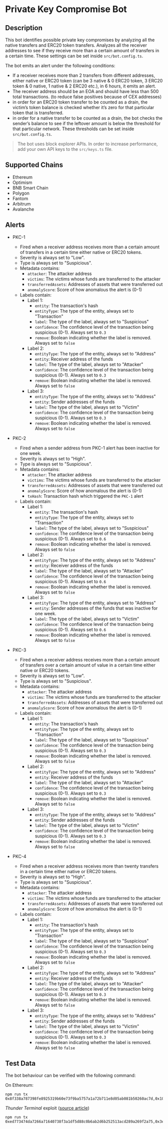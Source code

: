# Private Key Compromise Bot

## Description

This bot identifies possible private key compromises by analyzing all the native transfers and ERC20 token transfers. Analyzes all the receiver addresses to see if they receive more than a certain amount of transfers in a certain time. These settings can be set inside `src/bot.config.ts`.

The bot emits an alert under the following conditions:

- If a receiver receives more than 2 transfers from different addresses, either native or ERC20 token (can be 3 native & 0 ERC20 token, 3 ERC20 token & 0 native, 1 native & 2 ERC20 etc.), in 6 hours, it emits an alert.
- The receiver address should be an EOA and should have less than 500 total transactions. (to reduce false positives because of CEX addresses)
- in order for an ERC20 token transfer to be counted as a drain, the victim’s token balance is checked whether it’s zero for that particular token that is transferred.
- in order for a native transfer to be counted as a drain, the bot checks the sender’s balance to see if the leftover amount is below the threshold for that particular network. These thresholds can be set inside `src/bot.config.ts`.

> The bot uses block explorer APIs. In order to increase performance, add your own API keys to the `src/keys.ts` file.

## Supported Chains

- Ethereum
- Optimism
- BNB Smart Chain
- Polygon
- Fantom
- Arbitrum
- Avalanche

## Alerts

- PKC-1

  - Fired when a receiver address receives more than a certain amount of transfers in a certain time either native or ERC20 tokens.
  - Severity is always set to "Low".
  - Type is always set to "Suspicious".
  - Metadata contains:
    - `attacker`: The attacker address
    - `victims`: The victims whose funds are transferred to the attacker
    - `transferredAssets`: Addresses of assets that were transferred out
    - `anomalyScore`: Score of how anomalous the alert is (0-1)
  - Labels contain:
    - Label 1:
      - `entity`: The transaction's hash
      - `entityType`: The type of the entity, always set to "Transaction"
      - `label`: The type of the label, always set to "Suspicious"
      - `confidence`: The confidence level of the transaction being suspicious (0-1). Always set to `0.3`
      - `remove`: Boolean indicating whether the label is removed. Always set to `false`
    - Label 2:
      - `entityType`: The type of the entity, always set to "Address"
      - `entity`: Receiver address of the funds
      - `label`: The type of the label, always set to "Attacker"
      - `confidence`: The confidence level of the transaction being suspicious (0-1). Always set to `0.3`
      - `remove`: Boolean indicating whether the label is removed. Always set to `false`
    - Label 3:
      - `entityType`: The type of the entity, always set to "Address"
      - `entity`: Sender addresses of the funds
      - `label`: The type of the label, always set to "Victim"
      - `confidence`: The confidence level of the transaction being suspicious (0-1). Always set to `0.3`
      - `remove`: Boolean indicating whether the label is removed. Always set to `false`

- PKC-2

  - Fired when a sender address from PKC-1 alert has been inactive for one week.
  - Severity is always set to "High".
  - Type is always set to "Suspicious".
  - Metadata contains:
    - `attacker`: The attacker address
    - `victims`: The victims whose funds are transferred to the attacker
    - `transferredAssets`: Addresses of assets that were transferred out
    - `anomalyScore`: Score of how anomalous the alert is (0-1)
    - `txHash`: Transaction hash which triggered the `PKC-1` alert
  - Labels contain:
    - Label 1:
      - `entity`: The transaction's hash
      - `entityType`: The type of the entity, always set to "Transaction"
      - `label`: The type of the label, always set to "Suspicious"
      - `confidence`: The confidence level of the transaction being suspicious (0-1). Always set to `0.6`
      - `remove`: Boolean indicating whether the label is removed. Always set to `false`
    - Label 2:
      - `entityType`: The type of the entity, always set to "Address"
      - `entity`: Receiver address of the funds
      - `label`: The type of the label, always set to "Attacker"
      - `confidence`: The confidence level of the transaction being suspicious (0-1). Always set to `0.6`
      - `remove`: Boolean indicating whether the label is removed. Always set to `false`
    - Label 3:
      - `entityType`: The type of the entity, always set to "Address"
      - `entity`: Sender addresses of the funds that was inactive for one week.
      - `label`: The type of the label, always set to "Victim"
      - `confidence`: The confidence level of the transaction being suspicious (0-1). Always set to `0.6`
      - `remove`: Boolean indicating whether the label is removed. Always set to `false`

- PKC-3

  - Fired when a receiver address receives more than a certain amount of transfers over a certain amount of value in a certain time either native or ERC20 tokens.
  - Severity is always set to "Low".
  - Type is always set to "Suspicious".
  - Metadata contains:
    - `attacker`: The attacker address
    - `victims`: The victims whose funds are transferred to the attacker
    - `transferredAssets`: Addresses of assets that were transferred out
    - `anomalyScore`: Score of how anomalous the alert is (0-1)
  - Labels contain:
    - Label 1:
      - `entity`: The transaction's hash
      - `entityType`: The type of the entity, always set to "Transaction"
      - `label`: The type of the label, always set to "Suspicious"
      - `confidence`: The confidence level of the transaction being suspicious (0-1). Always set to `0.3`
      - `remove`: Boolean indicating whether the label is removed. Always set to `false`
    - Label 2:
      - `entityType`: The type of the entity, always set to "Address"
      - `entity`: Receiver address of the funds
      - `label`: The type of the label, always set to "Attacker"
      - `confidence`: The confidence level of the transaction being suspicious (0-1). Always set to `0.3`
      - `remove`: Boolean indicating whether the label is removed. Always set to `false`
    - Label 3:
      - `entityType`: The type of the entity, always set to "Address"
      - `entity`: Sender addresses of the funds
      - `label`: The type of the label, always set to "Victim"
      - `confidence`: The confidence level of the transaction being suspicious (0-1). Always set to `0.3`
      - `remove`: Boolean indicating whether the label is removed. Always set to `false`

- PKC-4

  - Fired when a receiver address receives more than twenty transfers in a certain time either native or ERC20 tokens.
  - Severity is always set to "High".
  - Type is always set to "Suspicious".
  - Metadata contains:
    - `attacker`: The attacker address
    - `victims`: The victims whose funds are transferred to the attacker
    - `transferredAssets`: Addresses of assets that were transferred out
    - `anomalyScore`: Score of how anomalous the alert is (0-1)
  - Labels contain:
    - Label 1:
      - `entity`: The transaction's hash
      - `entityType`: The type of the entity, always set to "Transaction"
      - `label`: The type of the label, always set to "Suspicious"
      - `confidence`: The confidence level of the transaction being suspicious (0-1). Always set to `0.3`
      - `remove`: Boolean indicating whether the label is removed. Always set to `false`
    - Label 2:
      - `entityType`: The type of the entity, always set to "Address"
      - `entity`: Receiver address of the funds
      - `label`: The type of the label, always set to "Attacker"
      - `confidence`: The confidence level of the transaction being suspicious (0-1). Always set to `0.3`
      - `remove`: Boolean indicating whether the label is removed. Always set to `false`
    - Label 3:
      - `entityType`: The type of the entity, always set to "Address"
      - `entity`: Sender addresses of the funds
      - `label`: The type of the label, always set to "Victim"
      - `confidence`: The confidence level of the transaction being suspicious (0-1). Always set to `0.3`
      - `remove`: Boolean indicating whether the label is removed. Always set to `false`

## Test Data

The bot behaviour can be verified with the following command:

On Ethereum:

```
npm run tx 0x8f338a787398fe8925319b60e73f9ba5757a1a72b711e8d05ab081b50260ac7d,0x10136159d5991dd1ab4e444d9db0d4c750760f9ea3201e78d5697f863b9b945e,0x1ce1ca7053f5c330aa7f167f1d4580855051db05d321a1b0f730391a1ebf09d7
```
_Thunder Terminal_ exploit ([source article](https://www.theblock.co/post/269269/on-chain-trading-platform-thunder-terminal-hacked-for-86-5-eth-zachxbt))
```
npm run tx 0xed773474da7266a71640738f3a1df5d88c0b6ab2d6b252513acd289a269f2a75,0x3e19662c7b49a87bdbf343a4ffe7f348ffb1df71ce5d77a6078d589b011a3c0d,0x09966cf5ce4b85ffbe63e0f38b5d889c3c00409215926df7617b9dfdd8376839,0xbfa10e6f666e6236eac47d140172aff89766d68cbaa2f5e3b7a342df23be9b30,0x2d7c1f2d58b65d2c684df07fd4d6b3b0a6588aa6f893d7537e4e1a21eb906f5e,0x91c4c0087eed39b8b75dbf917dd5b926a6c0cf13a182b6d7f46bbc90d87316f6,0xe1a3fdf623dbab05ba05ed8d6a86e5cfb861052877d349ac6dd5e2b6e4c6a3cc,0xa9f9f7b98d111dcb6a66080c2b68195e3d1df62713ddcbbcb83a085501f21f03,0x1fbd7341908fdd5939ef7710c6a9ec72fb8e0462c72199c2f801ef4309c24ef6,0xc11ae24ed78965e832e82626470a84fa0994108ac4d3c3c2bcb366f0c1e20f47,0x687a6e966b3d90a2291b2802eb8a946f021c7cc4102d07e88020bf5cd5621a18,0x9b8f13a8fc57ee3e04db4c14cf051b57efcc52df2b197ef0e2e703fd6587b7ad,0xffba1cbd01cc6b96b1e9cd091bcac94afbe73db627731c51b3c82970131cec9c,0x17703c113f6047745165faaecfff1d4ffb9ded548aa425def53c60bd1b3b885b,0x12beca90efa502f1b7b9034093cbade02ffedae20a4a15cc1224fc14dbcf0f54,0x7e38bde01726f3a0d653c87ec15eec03cdc5e741b234483476d5c7f9cf323070,0x781bbb28f554e7a3f908c60f7e3f5933db0a850e54a28d2dcbdca8a0f1ae7946,0x5a673f8d602ded2a8bed58073289ef8626504cc85f36b9196f9d725081550d02,0x5626dc3da78de1edbd1fe9d806f8a7859dead5e128ee8aaedcda9e08ee4a5681,0x96b0bfff4cd949180712f91200d3fadc7c44936c6410645d0cc1229bf7124b1c
```
